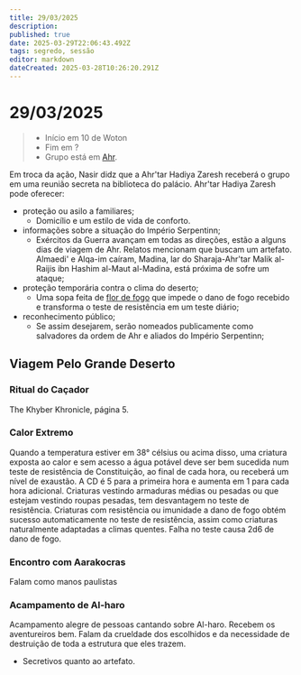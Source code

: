```yaml
---
title: 29/03/2025
description: 
published: true
date: 2025-03-29T22:06:43.492Z
tags: segredo, sessão
editor: markdown
dateCreated: 2025-03-28T10:26:20.291Z
---
```


# 29/03/2025

> - Início em 10 de Woton
> - Fim em ?
> - Grupo está em [Ahr](/lugares/plano-material/drafeon/sudeste-de-drafeon/ahr).
<!-- {blockquote:.is-info} -->

Em troca da ação, Nasir didz que a Ahr'tar Hadiya Zaresh receberá o grupo em uma reunião secreta na biblioteca do palácio. Ahr'tar Hadiya Zaresh pode oferecer:
- proteção ou asilo a familiares;
  - Domicílio e um estilo de vida de conforto.
- informações sobre a situação do Império Serpentinn;
  - Exércitos da Guerra avançam em todas as direções, estão a alguns dias de viagem de Ahr. Relatos mencionam que buscam um artefato. Almaedi' e Alqa-im caíram, Madina, lar do Sharaja-Ahr'tar Malik al-Raijis ibn Hashim al-Maut al-Madina, está próxima de sofre um ataque;
- proteção temporária contra o clima do deserto;
	- Uma sopa feita de [flor de fogo](/fauna-e-flora/flor-de-fogo) que impede o dano de fogo recebido e transforma o teste de resistência em um teste diário;
- reconhecimento público;
  - Se assim desejarem, serão nomeados publicamente como salvadores da ordem de Ahr e aliados do Império Serpentinn;

## Viagem Pelo Grande Deserto

### Ritual do Caçador
The Khyber Khronicle, página 5.

### Calor Extremo
Quando a temperatura estiver em 38° célsius ou acima disso, uma criatura exposta ao calor e sem acesso a água potável deve ser bem sucedida num teste de resistência de Constituição, ao final de cada hora, ou receberá um nível de exaustão. A CD é 5 para a primeira hora e aumenta em 1 para cada hora adicional. Criaturas vestindo armaduras médias ou pesadas ou que estejam vestindo roupas pesadas, tem desvantagem no teste de resistência. Criaturas com resistência ou imunidade a dano de fogo obtém sucesso automaticamente no teste de resistência, assim como criaturas naturalmente adaptadas a climas quentes.
Falha no teste causa 2d6 de dano de fogo.

### Encontro com Aarakocras
Falam como manos paulistas

### Acampamento de Al-haro
Acampamento alegre de pessoas cantando sobre Al-haro. Recebem os aventureiros bem. Falam da crueldade dos escolhidos e da necessidade de destruição de toda a estrutura que eles trazem.
- Secretivos quanto ao artefato.